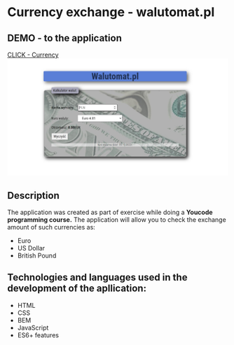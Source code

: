 # Currency exchange - walutomat.pl
## DEMO - to the application
[CLICK - Currency](https://denissuwala.github.io/currency-exchange/)
![currency](https://github.com/Denissuwala/currency-exchange/blob/main/img/kantor.jpg?raw=true)
## Description
The application was created as part of exercise while doing a **Youcode programming course.** 
The application will allow you to check the exchange amount of such currencies as:
- Euro
- US Dollar
- British Pound
## Technologies and languages used in the development of the apllication:
- HTML
- CSS
- BEM
- JavaScript
- ES6+ features

